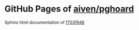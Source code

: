 GitHub Pages of [aiven/pghoard](https://github.com/aiven/pghoard.git)
===
Sphinx html documentation of [f703f946](https://github.com/aiven/pghoard/tree/f703f9466dc4abd9c310dd4b729601731a2904a0)
